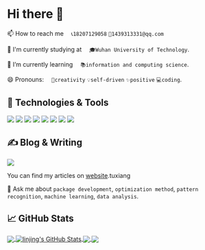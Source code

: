 # Hi there 👋

📫 How to reach me &emsp;`📞18207129058` `📨1439313331@qq.com`

🔭 I'm currently studying at &emsp;`🎓Wuhan University of Technology`.

🌱 I’m currently learning &emsp;`📚information and computing science`.

😄 Pronouns: &emsp;`🙋‍creativity` `💡self-driven` `✨positive` `💻coding`.

## 🔧 Technologies & Tools
![](https://img.shields.io/badge/Code-Python-informational?style=flat&logo=python&logoColor=white&color=2bbc8a)
![](https://img.shields.io/badge/Tools-Anaconda-informational?style=flat&logo=anaconda&logoColor=white&color=2bbc8a)
![](https://img.shields.io/badge/Editor-CLion-informational?style=flat&logo=clion&leogoColor=white&color=2bbc8a)
![](https://img.shields.io/badge/Tools-Jupyter-informational?style=flat&logo=jupyter&logoColor=white&color=2bbc8a)
![](https://img.shields.io/badge/Code-Java-informational?style=flat&logo=java&logoColor=white&color=2bbc8a)
![](https://img.shields.io/badge/Editor-Eclipse-informational?style=flat&logo=eclipse&logoColor=white&color=2bbc8a)
![](https://img.shields.io/badge/Tools-MySQL-informational?style=flat&logo=mysql&logoColor=white&color=2bbc8a)
![](https://img.shields.io/badge/Code-C-informational?style=flat&logo=c&logoColor=white&color=2bbc8a)

## &#x270d; Blog & Writing
![](https://img.shields.io/badge/CSDN-200%2B-blue)

You can find my articles on [website](https://blog.csdn.net/linjing_zyq).tuxiang

💬 Ask me about `package development`, `optimization method`, `pattern recognition`, `machine learning`, `data analysis`.

## &#x1f4c8; GitHub Stats

<a href="https://github.com/linjing-lab/linjing-lab">
  <img align="center" src="https://github-readme-stats.vercel.app/api/top-langs/?username=linjing-lab&hide=java,html,tex&title_color=ffffff&text_color=c9cacc&icon_color=2bbc8a&bg_color=1d1f21&langs_count=3" />
</a>
<a href="https://github.com/linjing-lab/linjing-lab">
  <img align="center" src="https://github-readme-stats.vercel.app/api?username=linjing-lab&show_icons=true&line_height=27&count_private=true&title_color=ffffff&text_color=c9cacc&icon_color=2bbc8a&bg_color=1d1f21" alt="linjing's GitHub Stats" />
</a>

<a href="https://github.com/linjing-lab/optimtool">
  <img align="center" src="https://github-readme-stats.vercel.app/api/pin/?username=linjing-lab&repo=optimtool&title_color=ffffff&text_color=c9cacc&icon_color=2bbc8a&bg_color=1d1f21" />
</a>


<a href="https://github.com/linjing-lab/pytorch-tutorial">
  <img align="center" src="https://github-readme-stats.vercel.app/api/pin/?username=linjing-lab&repo=pytorch-tutorial&title_color=ffffff&text_color=c9cacc&icon_color=2bbc8a&bg_color=1d1f21" />
</a>    
